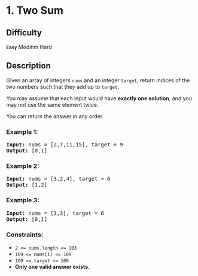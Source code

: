 # 1. Two Sum

## Difficulty

**`Easy`** Medinm Hard

## Description

Given an array of integers `nums` and an integer `target`, return indices of the two numbers such that they add up to `target`.

You may assume that each input would have **exactly one solution**, and you may not use the same element twice.

You can return the answer in any order.

 

### Example 1:

<pre>
<b>Input:</b> nums = [2,7,11,15], target = 9
<b>Output:</b> [0,1]
</pre>

### Example 2:

<pre>
<b>Input:</b> nums = [3,2,4], target = 6
<b>Output:</b> [1,2]
</pre>

### Example 3:

<pre>
<b>Input:</b> nums = [3,3], target = 6
<b>Output:</b> [0,1]
</pre>

### Constraints:

- `2 <= nums.length <= 103`
- `109 <= nums[i] <= 109`
- `109 <= target <= 109`
- **Only one valid answer exists.**
